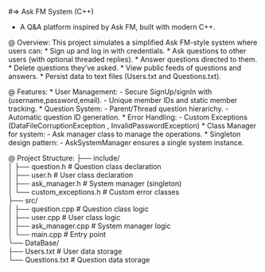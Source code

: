 #=> Ask FM System (C++)
  - A Q&A platform inspired by Ask FM, built with modern C++.

 @ Overview:
     This project simulates a simplified Ask FM-style system where users can:
     * Sign up and log in with credentials.
     * Ask questions to other users (with optional threaded replies).
     * Answer questions directed to them.
     * Delete questions they’ve asked.
     * View public feeds of questions and answers.
     * Persist data to text files (Users.txt and Questions.txt).
     
 @ Features: 
     * User Management:
       - Secure SignUp/signIn with (username,password,email).
       - Unique member IDs and static member tracking.
     * Question System:
       - Parent/Thread question hierarichy.
       - Automatic question ID generation.
     * Error Handling:
       - Custom Exceptions (DataFileCorruptionException , InvalidPasswordException)
     * Class Manager for system:
       - Ask manager class to manage the operations.
     * Singleton design pattern:
       - AskSystemManager ensures a single system instance.

  @ Project Structure:
      ├── include/  
      │   ├── question.h          # Question class declaration  
      │   ├── user.h              # User class declaration  
      │   ├── ask_manager.h           # System manager (singleton)  
      │   └── custom_exceptions.h # Custom error classes  
      ├── src/  
      │   ├── question.cpp      # Question class logic  
      │   ├── user.cpp          # User class logic  
      │   ├── ask_manager.cpp       # System manager logic  
      │   └── main.cpp          # Entry point  
      └── DataBase/  
      ├── Users.txt         # User data storage  
      └── Questions.txt     # Question data storage  
